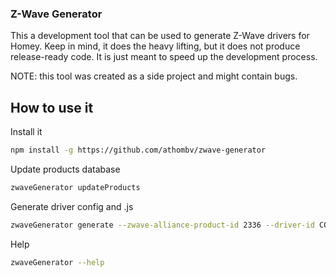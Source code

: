 ### Z-Wave Generator

This a development tool that can be used to generate Z-Wave drivers for Homey. Keep in mind, it does the heavy lifting, but it does not produce release-ready code. It is just meant to speed up the development process.

NOTE: this tool was created as a side project and might contain bugs.

## How to use it

Install it
```bash
npm install -g https://github.com/athombv/zwave-generator
```

Update products database
```bash
zwaveGenerator updateProducts
```

Generate driver config and .js
```bash
zwaveGenerator generate --zwave-alliance-product-id 2336 --driver-id CO_Sensor --driver-class sensor --capabilities measure_temperature,measure_battery,alarm_co,alarm_heat
```

Help
```bash
zwaveGenerator --help
```